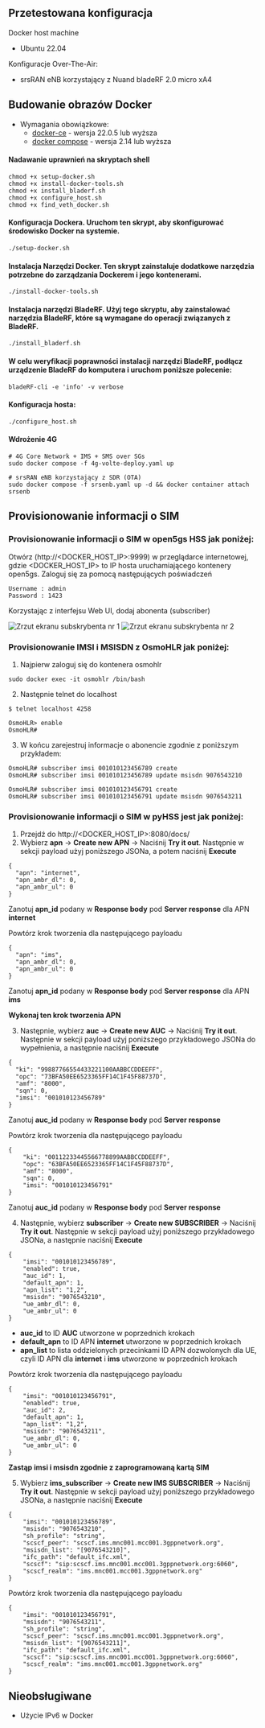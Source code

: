 ## Przetestowana konfiguracja

Docker host machine

- Ubuntu 22.04

Konfiguracje Over-The-Air:

- srsRAN eNB korzystający z Nuand bladeRF 2.0 micro xA4

## Budowanie obrazów Docker

* Wymagania obowiązkowe:
	* [docker-ce](https://docs.docker.com/install/linux/docker-ce/ubuntu) - wersja 22.0.5 lub wyższa
	* [docker compose](https://docs.docker.com/compose) - wersja 2.14 lub wyższa

#### Nadawanie uprawnień na skryptach shell

```
chmod +x setup-docker.sh
chmod +x install-docker-tools.sh
chmod +x install_bladerf.sh
chmod +x configure_host.sh
chmod +x find_veth_docker.sh
```

#### Konfiguracja Dockera. Uruchom ten skrypt, aby skonfigurować środowisko Docker na systemie. 

```
./setup-docker.sh
```

#### Instalacja Narzędzi Docker. Ten skrypt zainstaluje dodatkowe narzędzia potrzebne do zarządzania Dockerem i jego kontenerami.

```
./install-docker-tools.sh
```

#### Instalacja narzędzi BladeRF. Użyj tego skryptu, aby zainstalować narzędzia BladeRF, które są wymagane do operacji związanych z BladeRF.

```
./install_bladerf.sh
```

#### W celu weryfikacji poprawności instalacji narzędzi BladeRF, podłącz urządzenie BladeRF do komputera i uruchom poniższe polecenie:

```
bladeRF-cli -e 'info' -v verbose
```

#### Konfiguracja hosta:

```
./configure_host.sh
```

#### Wdrożenie 4G

```
# 4G Core Network + IMS + SMS over SGs
sudo docker compose -f 4g-volte-deploy.yaml up

# srsRAN eNB korzystający z SDR (OTA)
sudo docker compose -f srsenb.yaml up -d && docker container attach srsenb
```

## Provisionowanie informacji o SIM

### Provisionowanie informacji o SIM w open5gs HSS jak poniżej:

Otwórz (http://<DOCKER_HOST_IP>:9999) w przeglądarce internetowej, gdzie  <DOCKER_HOST_IP> to IP hosta uruchamiającego kontenery open5gs. Zaloguj się za pomocą następujących poświadczeń
```
Username : admin
Password : 1423
```

Korzystając z interfejsu Web UI, dodaj abonenta (subscriber)

![Zrzut ekranu subskrybenta nr 1](https://github.com/Apurer/4g-volte/blob/master/assets/img/konfiguracja-abonenta-w-webgui-nr1-6.png "Zrzut ekranu subskrybenta nr 1")
![Zrzut ekranu subskrybenta nr 2](https://github.com/Apurer/4g-volte/blob/master/assets/img/konfiguracja-abonenta-w-webgui-nr2-6.png "Zrzut ekranu subskrybenta nr 2")


### Provisionowanie IMSI i MSISDN z OsmoHLR jak poniżej:

1. Najpierw zaloguj się do kontenera osmohlr

```
sudo docker exec -it osmohlr /bin/bash
```

2. Następnie telnet do localhost

```
$ telnet localhost 4258

OsmoHLR> enable
OsmoHLR#
```

3. W końcu zarejestruj informacje o abonencie zgodnie z poniższym przykładem:

```
OsmoHLR# subscriber imsi 001010123456789 create
OsmoHLR# subscriber imsi 001010123456789 update msisdn 9076543210

OsmoHLR# subscriber imsi 001010123456791 create
OsmoHLR# subscriber imsi 001010123456791 update msisdn 9076543211
```

### Provisionowanie informacji o SIM w pyHSS jest jak poniżej:

1. Przejdź do http://<DOCKER_HOST_IP>:8080/docs/
2. Wybierz **apn** -> **Create new APN** -> Naciśnij **Try it out**. Następnie w sekcji payload użyj poniższego JSONa, a potem naciśnij **Execute**

```
{
  "apn": "internet",
  "apn_ambr_dl": 0,
  "apn_ambr_ul": 0
}
```

Zanotuj **apn_id** podany w **Response body** pod **Server response** dla APN **internet**

Powtórz krok tworzenia dla następującego payloadu

```
{
  "apn": "ims",
  "apn_ambr_dl": 0,
  "apn_ambr_ul": 0
}
```

Zanotuj **apn_id** podany w **Response body** pod **Server response** dla APN **ims**

**Wykonaj ten krok tworzenia APN**

3. Następnie, wybierz **auc** -> **Create new AUC** -> Naciśnij **Try it out**. Następnie w sekcji payload użyj poniższego przykładowego JSONa do wypełnienia, a następnie naciśnij **Execute**

```
{
  "ki": "99887766554433221100AABBCCDDEEFF",
  "opc": "73BFA50EE6523365FF14C1F45F88737D",
  "amf": "8000",
  "sqn": 0,
  "imsi": "001010123456789"
}
```

Zanotuj **auc_id** podany w **Response body** pod **Server response**

Powtórz krok tworzenia dla następującego payloadu

```
{
    "ki": "00112233445566778899AABBCCDDEEFF",
    "opc": "63BFA50EE6523365FF14C1F45F88737D",
    "amf": "8000",
    "sqn": 0,
    "imsi": "001010123456791"
}
```
Zanotuj **auc_id** podany w **Response body** pod **Server response**

4. Następnie, wybierz **subscriber** -> **Create new SUBSCRIBER** -> Naciśnij **Try it out**. Następnie w sekcji payload użyj poniższego przykładowego JSONa, a następnie naciśnij **Execute**

```
{
    "imsi": "001010123456789",
    "enabled": true,
    "auc_id": 1,
    "default_apn": 1,
    "apn_list": "1,2",
    "msisdn": "9076543210",
    "ue_ambr_dl": 0,
    "ue_ambr_ul": 0
}
```

- **auc_id** to ID **AUC** utworzone w poprzednich krokach
- **default_apn** to ID APN **internet** utworzone w poprzednich krokach
- **apn_list** to lista oddzielonych przecinkami ID APN dozwolonych dla UE, czyli ID APN dla  **internet** i **ims** utworzone w poprzednich krokach

Powtórz krok tworzenia dla następującego payloadu

```
{
    "imsi": "001010123456791",
    "enabled": true,
    "auc_id": 2,
    "default_apn": 1,
    "apn_list": "1,2",
    "msisdn": "9076543211",
    "ue_ambr_dl": 0,
    "ue_ambr_ul": 0
}
```

**Zastąp imsi i msisdn zgodnie z zaprogramowaną kartą SIM**

5. Wybierz **ims_subscriber** -> **Create new IMS SUBSCRIBER** -> Naciśnij **Try it out**. Następnie w sekcji payload użyj poniższego przykładowego JSONa, a następnie naciśnij **Execute**

```
{
    "imsi": "001010123456789",
    "msisdn": "9076543210",
    "sh_profile": "string",
    "scscf_peer": "scscf.ims.mnc001.mcc001.3gppnetwork.org",
    "msisdn_list": "[9076543210]",
    "ifc_path": "default_ifc.xml",
    "scscf": "sip:scscf.ims.mnc001.mcc001.3gppnetwork.org:6060",
    "scscf_realm": "ims.mnc001.mcc001.3gppnetwork.org"
}
```

Powtórz krok tworzenia dla następującego payloadu

```
{
    "imsi": "001010123456791",
    "msisdn": "9076543211",
    "sh_profile": "string",
    "scscf_peer": "scscf.ims.mnc001.mcc001.3gppnetwork.org",
    "msisdn_list": "[9076543211]",
    "ifc_path": "default_ifc.xml",
    "scscf": "sip:scscf.ims.mnc001.mcc001.3gppnetwork.org:6060",
    "scscf_realm": "ims.mnc001.mcc001.3gppnetwork.org"
}
```

## Nieobsługiwane
- Użycie IPv6 w Docker
